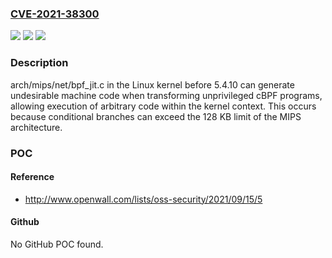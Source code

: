 ### [CVE-2021-38300](https://cve.mitre.org/cgi-bin/cvename.cgi?name=CVE-2021-38300)
![](https://img.shields.io/static/v1?label=Product&message=n%2Fa&color=blue)
![](https://img.shields.io/static/v1?label=Version&message=n%2Fa&color=blue)
![](https://img.shields.io/static/v1?label=Vulnerability&message=n%2Fa&color=brighgreen)

### Description

arch/mips/net/bpf_jit.c in the Linux kernel before 5.4.10 can generate undesirable machine code when transforming unprivileged cBPF programs, allowing execution of arbitrary code within the kernel context. This occurs because conditional branches can exceed the 128 KB limit of the MIPS architecture.

### POC

#### Reference
- http://www.openwall.com/lists/oss-security/2021/09/15/5

#### Github
No GitHub POC found.

